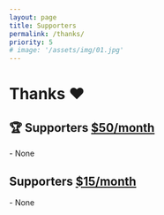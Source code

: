 ```yaml
---
layout: page
title: Supporters
permalink: /thanks/
priority: 5
# image: '/assets/img/01.jpg'
---
```


<h1>Thanks ❤️</h1>

<h2>🏆 Supporters <span><a href="https://github.com/sponsors/silentsoft" class="donate-per-month">$50/month</a></span></h2>
- None

<h2>Supporters <span><a href="https://github.com/sponsors/silentsoft" class="donate-per-month">$15/month</a></span></h2>
- None
